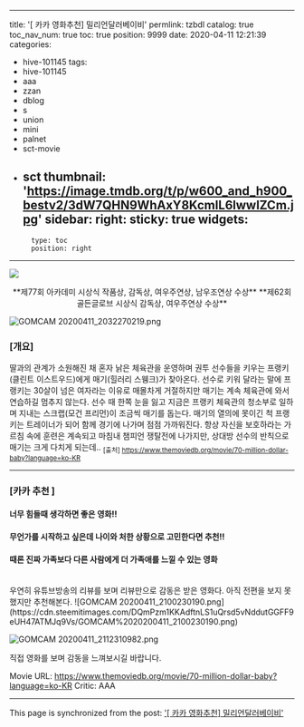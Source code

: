 
---
title: '[ 카카 영화추천]  밀리언달러베이비'
permlink: tzbdl
catalog: true
toc_nav_num: true
toc: true
position: 9999
date: 2020-04-11 12:21:39
categories:
- hive-101145
tags:
- hive-101145
- aaa
- zzan
- dblog
- s
- union
- mini
- palnet
- sct-movie
- sct
thumbnail: 'https://image.tmdb.org/t/p/w600_and_h900_bestv2/3dW7QHN9WhAxY8KcmIL6lwwIZCm.jpg'
sidebar:
    right:
        sticky: true
widgets:
    -
        type: toc
        position: right
---


![](https://image.tmdb.org/t/p/w600_and_h900_bestv2/3dW7QHN9WhAxY8KcmIL6lwwIZCm.jpg)

<center>**제77회 아카데미 시상식 작품상, 감독상, 여우주연상, 남우조연상 수상**
**제62회 골든글로브 시상식 감독상, 여우주연상 수상**</center>


![GOMCAM 20200411_2032270219.png](https://cdn.steemitimages.com/DQmRQwnCsa8RKdoWGQFPmEpVesS2iTVt68CvJcEvjVt4CZC/GOMCAM%2020200411_2032270219.png)

### [개요]
딸과의 관계가 소원해진 채 혼자 낡은 체육관을 운영하며 권투 선수들을 키우는 프랭키(클린트 이스트우드)에게 매기(힐러리 스웽크)가 찾아온다. 선수로 키워 달라는 말에 프랭키는 30살이 넘은 여자라는 이유로 매몰차게 거절하지만 매기는 계속 체육관에 와서 연습하길 멈추지 않는다. 선수 때 한쪽 눈을 잃고 지금은 프랭키 체육관의 청소부로 일하며 지내는 스크랩(모건 프리먼)이 조금씩 매기를 돕는다. 매기의 열의에 못이긴 척 프랭키는 트레이너가 되어 함께 경기에 나가며 점점 가까워진다. 항상 자신을 보호하라는 가르침 속에 훈련은 계속되고 마침내 챔피언 쟁탈전에 나가지만, 상대방 선수의 반칙으로 매기는 크게 다치게 되는데..
<sub>[출처] https://www.themoviedb.org/movie/70-million-dollar-baby?language=ko-KR</sub>



---
### [카카 추천 ]
#### 너무 힘들때 생각하면 좋은 영화!!
#### 무언가를 시작하고 싶은데  나이와 처한 상황으로 고민한다면 추천!!
#### 때론 진짜 가족보다 다른 사람에게 더 가족애를 느낄 수 있는 영화
<br>
우연히 유튜브방송의 리뷰를 보며 리뷰만으로 감동은 받은 영화다.
아직 전편을 보지 못했지만 추천해본다. 
![GOMCAM 20200411_2100230190.png](https://cdn.steemitimages.com/DQmPzm1KKAdftnLS1uQrsd5vNddutGGFF9eUH47ATMJq9Vs/GOMCAM%2020200411_2100230190.png)

![GOMCAM 20200411_2112310982.png](https://cdn.steemitimages.com/DQmNbCThhJCwrPjXwzJ91wpFKZXssxbN3R91VGHdsdZojSX/GOMCAM%2020200411_2112310982.png)

직접 영화를 보며 감동을 느껴보시길 바랍니다. 

Movie URL: https://www.themoviedb.org/movie/70-million-dollar-baby?language=ko-KR
Critic: AAA

- - -

This page is synchronized from the post: ['[ 카카 영화추천]  밀리언달러베이비'](https://steemit.com/@kibumh/tzbdl)
